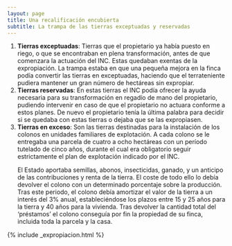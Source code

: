 ```yaml
---
layout: page
title: Una recalificación encubierta
subtitle: La trampa de las tierras exceptuadas y reservadas
---
```


<ol>
<li><b>Tierras exceptuadas</b>: Tierras que el propietario ya había puesto en riego, o que se encontraban en plena transformación, antes de que comenzara la actuación del INC. Estas quedaban exentas de la expropiación. La trampa estaba en que una pequeña mejora en la finca podía convertir las tierras en exceptuadas, haciendo que el terrateniente pudiera mantener un gran número de hectáreas sin expropiar.</li>   

<li><b>Tierras reservadas</b>: En estas tierras el INC podía ofrecer la ayuda necesaria para su transformación en regadío de mano del propietario, pudiendo intervenir en caso de que el propietario no actuara conforme a estos planes. De nuevo el propietario tenía la última palabra para decidir si se quedaba con estas tierras o dejaba que se las expropiasen.</li>   

<li><b>Tierras en exceso</b>: Son las tierras destinadas para la instalación de los colonos en unidades familiares de explotación. A cada colono se le entregaba una parcela de cuatro a ocho hectáreas con un período tutelado de cinco años, durante el cual era obligatorio seguir estrictamente el plan de explotación indicado por el INC.   


El Estado aportaba semillas, abonos, insecticidas, ganado, y un anticipo de las contribuciones y renta de la tierra. El coste de todo ello lo debía devolver el colono con un determinado porcentaje sobre la producción. Tras este periodo, el colono debía amortizar el valor de la tierra a un interés del 3% anual, estableciéndose los plazos entre 15 y 25 años para la tierra y 40 años para la vivienda. Tras devolver la cantidad total del ‘préstamos’ el colono conseguía por fin la propiedad de su finca, incluida toda la parcela y la casa.</li>    
</ol>

{% include _expropiacion.html %}
